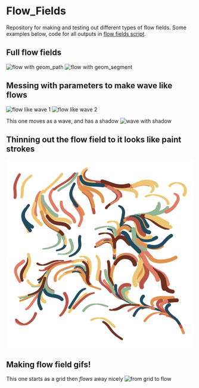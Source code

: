 # Flow_Fields

Repository for making and testing out different types of flow fields. Some examples below, code for all outputs in [flow fields script](flow_field.R).

## Full flow fields

![flow with geom_path](outputs/streams_02.png)
![flow with geom_segment](outputs/streams.png)

## Messing with parameters to make wave like flows

![flow like wave 1](outputs/wave_02.png)
![flow like wave 2](outputs/waves_01.png)

This one moves as a wave, and has a shadow 
![wave with shadow](outputs/moving_wave.gif)

## Thinning out the flow field to it looks like paint strokes

![slimmed down flow with changing size](outputs/paint_strokes.png)

## Making flow field gifs!
This one starts as a grid then *flows* away nicely
![from grid to flow](outputs/running_to_steams.gif)



